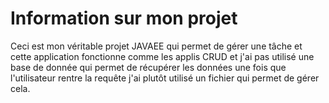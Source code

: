 # Information sur mon projet
Ceci est mon véritable projet JAVAEE qui permet de gérer une tâche et cette application fonctionne comme les applis CRUD et j'ai pas utilisé une base de donnée qui permet de récupérer les données une fois que l'utilisateur rentre la requête j'ai plutôt utilisé un fichier qui permet de gérer cela.